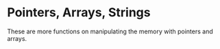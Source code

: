 # Pointers, Arrays, Strings

These are more functions on manipulating the memory with
pointers and arrays.